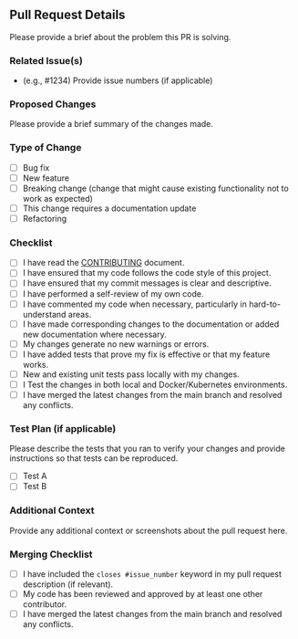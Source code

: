 ## Pull Request Details

Please provide a brief about the problem this PR is solving.

### Related Issue(s)

- (e.g., #1234) Provide issue numbers (if applicable)

### Proposed Changes

Please provide a brief summary of the changes made.

### Type of Change

- [ ] Bug fix
- [ ] New feature
- [ ] Breaking change (change that might cause existing functionality not to work as expected)
- [ ] This change requires a documentation update
- [ ] Refactoring

### Checklist

- [ ] I have read the [CONTRIBUTING](../CONTRIBUTING.md) document.
- [ ] I have ensured that my code follows the code style of this project.
- [ ] I have ensured that my commit messages is clear and descriptive.
- [ ] I have performed a self-review of my own code.
- [ ] I have commented my code when necessary, particularly in hard-to-understand areas.
- [ ] I have made corresponding changes to the documentation or added new documentation where necessary.
- [ ] My changes generate no new warnings or errors.
- [ ] I have added tests that prove my fix is effective or that my feature works.
- [ ] New and existing unit tests pass locally with my changes.
- [ ] I Test the changes in both local and Docker/Kubernetes environments.
- [ ] I have merged the latest changes from the main branch and resolved any conflicts.

### Test Plan (if applicable)

Please describe the tests that you ran to verify your changes and provide instructions so that tests can be reproduced.

- [ ] Test A
- [ ] Test B

### Additional Context

Provide any additional context or screenshots about the pull request here.

### Merging Checklist

- [ ] I have included the `closes #issue_number` keyword in my pull request description (if relevant).
- [ ] My code has been reviewed and approved by at least one other contributor.
- [ ] I have merged the latest changes from the main branch and resolved any conflicts.
